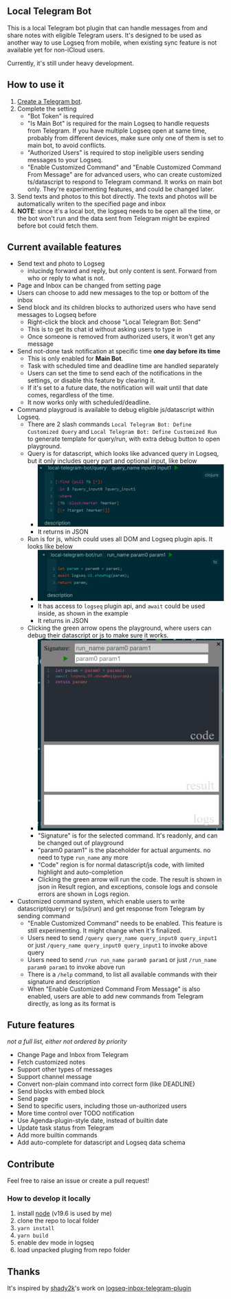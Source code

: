 ## Local Telegram Bot

This is a local Telegram bot plugin that can handle messages from and share notes with eligible Telegram users. It's designed to be used as another way to use Logseq from mobile, when existing sync feature is not available yet for non-iCloud users.

Currently, it's still under heavy development.

## How to use it

1. [Create a Telegram bot](https://core.telegram.org/bots#3-how-do-i-create-a-bot).
2. Complete the setting
    * "Bot Token" is required
    * "Is Main Bot" is required for the main Logseq to handle requests from Telegram. If you have multiple Logseq open at same time, probably from different devices, make sure only one of them is set to main bot, to avoid conflicts.
    * "Authorized Users" is required to stop ineligible users sending messages to your Logseq.
    * "Enable Customized Command" and "Enable Customized Command From Message" are for advanced users, who can create customized ts/datascript to respond to Telegram command. It works on main bot only. They're experimenting features, and could be changed later.
3. Send texts and photos to this bot directly. The texts and photos will be automatically writen to the specified page and inbox
4. **NOTE**: since it's a local bot, the logseq needs to be open all the time, or the bot won't run and the data sent from Telegram might be expired before bot could fetch them.

## Current available features

* Send text and photo to Logseg
    * inlucindg forward and reply, but only content is sent. Forward from who or reply to what is not.
* Page and Inbox can be changed from setting page
* Users can choose to add new messages to the top or bottom of the inbox
* Send block and its children blocks to authorized users who have send messages to Logseq before
    * Right-click the block and choose "Local Telegram Bot: Send"
    * This is to get its chat id without asking users to type in
    * Once someone is removed from authorized users, it won't get any message
* Send not-done task notification at specific time **one day before its time**
    * This is only enabled for **Main Bot**.
    * Task with scheduled time and deadline time are handled separately
    * Users can set the time to send each of the notifications in the settings, or disable this feature by clearing it.
    * If it's set to a future date, the notification will wait until that date comes, regardless of the time. 
    * It now works only with scheduled/deadline.
* Command playgroud is available to debug eligible js/datascript within Logseq.
    * There are 2 slash commands `Local Telegram Bot: Define Customized Query` and `Local Telegram Bot: Define Customized Run` to generate template for query/run, with extra debug button to open playground.
    * Query is for datascript, which looks like advanced query in Logseq, but it only includes query part and optional input, like below
        * ![query](./assets/query.PNG)
        * It returns in JSON
    * Run is for js, which could uses all DOM and Logseq plugin apis. It looks like below
        * ![query](./assets/run.PNG)
        * It has access to `logseq` plugin api, and `await` could be used inside, as shown in the example
        * It returns in JSON
    * Clicking the green arrow opens the playground, where users can debug their datascript or js to make sure it works.
        * ![playground](./assets/playground.PNG)
        * "Signature" is for the selected command. It's readonly, and can be changed out of playground
        * "param0 param1" is the placeholder for actual arguments. no need to type `run_name` any more
        * "Code" region is for normal datascript/js code, with limited highlight and auto-completion
        * Clicking the green arrow will run the code. The result is shown in json in Result region, and exceptions, console logs and console errors are shown in Logs region.
* Customized command system, which enable users to write datascript(query) or ts/js(run) and get response from Telegram by sending command
    * "Enable Customized Command" needs to be enabled. This feature is still experimenting. It might change when it's finalized.
    * Users need to send `/query query_name query_input0 query_input1` or just `/query_name query_input0 query_input1` to invoke above query
    * Users need to send `/run run_name param0 param1` or just `/run_name param0 param1` to invoke above run
    * There is a `/help` command, to list all available commands with their signature and description
    * When "Enable Customized Command From Message" is also enabled, users are able to add new commands from Telegram directly, as long as its format is 

## Future features

*not a full list, either not ordered by priority*
* Change Page and Inbox from Telegram
* Fetch customized notes
* Support other types of messages
* Support channel message
* Convert non-plain command into correct form (like DEADLINE)
* Send blocks with embed block
* Send page
* Send to specific users, including those un-authorized users
* More time control over TODO notification
* Use Agenda-plugin-style date, instead of builtin date 
* Update task status from Telegram
* Add more builtin commands
* Add auto-complete for datascript and Logseq data schema

## Contribute

Feel free to raise an issue or create a pull request!

### How to develop it locally
1. install [node](https://nodejs.org/en/) (v19.6 is used by me)
2. clone the repo to local folder
3. `yarn install`
4. `yarn build`
5. enable dev mode in logseq
6. load unpacked pluging from repo folder


## Thanks

It's inspired by [shady2k](https://github.com/shady2k)'s work on [
logseq-inbox-telegram-plugin](https://github.com/shady2k/logseq-inbox-telegram-plugin)